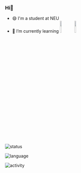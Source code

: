 ### Hi👋 
- 😄 I'm a student at NEU
- 🌱 I’m currently learning <code><img width="10%" src="https://www.vectorlogo.zone/logos/java/java-ar21.svg"></code><img width="10%" src="[https://www.vectorlogo.zone/logos/golang/golang-horizontal.svg](https://www.vectorlogo.zone/logos/golang/golang-icon.svg)">

![status](https://github-readme-stats.vercel.app/api?username=OutOfEastGate&show_icons=true&theme=dark&count_private=true)

![language](https://github-readme-stats.vercel.app/api/top-langs/?username=OutOfEastGate&theme=dark&layout=compact)

![activity](https://activity-graph.herokuapp.com/graph?username=OutOfEastGate&theme=github)
